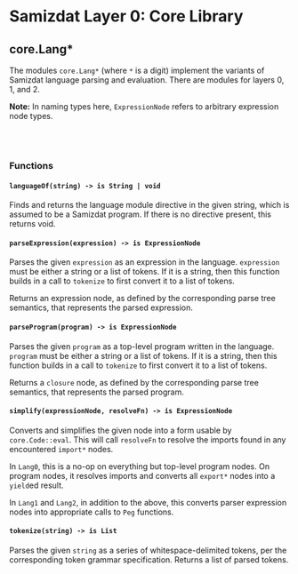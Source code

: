 Samizdat Layer 0: Core Library
==============================

core.Lang*
----------

The modules `core.Lang*` (where `*` is a digit) implement the variants
of Samizdat language parsing and evaluation. There are modules for
layers 0, 1, and 2.

**Note:** In naming types here, `ExpressionNode` refers to arbitrary
expression node types.

<br><br>
### Functions

#### `languageOf(string) -> is String | void`

Finds and returns the language module directive in the given string,
which is assumed to be a Samizdat program. If there is no directive
present, this returns void.

#### `parseExpression(expression) -> is ExpressionNode`

Parses the given `expression` as an expression in the language.
`expression` must be either a string or a list of tokens. If it is a string,
then this function builds in a call to `tokenize` to first convert it
to a list of tokens.

Returns an expression node, as defined by the corresponding parse tree
semantics, that represents the parsed expression.

#### `parseProgram(program) -> is ExpressionNode`

Parses the given `program` as a top-level program written in the language.
`program` must be either a string or a list of tokens. If it is a string,
then this function builds in a call to `tokenize` to first convert it to a
list of tokens.

Returns a `closure` node, as defined by the corresponding parse tree
semantics, that represents the parsed program.

#### `simplify(expressionNode, resolveFn) -> is ExpressionNode`

Converts and simplifies the given node into a form usable by
`core.Code::eval`. This will call `resolveFn` to resolve the imports
found in any encountered `import*` nodes.

In `Lang0`, this is a no-op on everything but top-level program nodes.
On program nodes, it resolves imports and converts all `export*`
nodes into a `yield`ed result.

In `Lang1` and `Lang2`, in addition to the above, this converts parser
expression nodes into appropriate calls to `Peg` functions.

#### `tokenize(string) -> is List`

Parses the given `string` as a series of whitespace-delimited tokens, per the
corresponding token grammar specification. Returns a list of parsed tokens.
